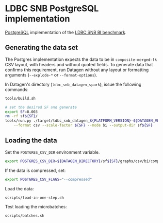 # LDBC SNB PostgreSQL implementation

[PostgreSQL](https://www.postgresql.org/) implementation of the [LDBC SNB BI benchmark](https://github.com/ldbc/ldbc_snb_docs).

## Generating the data set

The Postgres implementation expects the data to be in `composite-merged-fk` CSV layout, with headers and without quoted fields.
To generate data that confirms this requirement, run Datagen without any layout or formatting arguments (`--explode-*` or `--format-options`).

In Datagen's directory (`ldbc_snb_datagen_spark`), issue the following commands:

```bash
tools/build.sh

# set the desired SF and generate
export SF=0.003
rm -rf sf${SF}/
tools/run.py ./target/ldbc_snb_datagen_${PLATFORM_VERSION}-${DATAGEN_VERSION}.jar -- \
    --format csv --scale-factor ${SF} --mode bi --output-dir sf${SF}
```

## Loading the data

Set the `POSTGRES_CSV_DIR` environment variable.

```bash
export POSTGRES_CSV_DIR=${DATAGEN_DIRECTORY}/sf${SF}/graphs/csv/bi/composite-merged-fk/
```

If the data is compressed, set:

```bash
export POSTGRES_CSV_FLAGS="--compressed"
```

Load the data:

```bash
scripts/load-in-one-step.sh
```

Test loading the microbatches:

```bash
scripts/batches.sh
```
